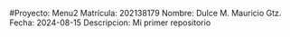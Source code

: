 #Proyecto: Menu2
Matrícula: 202138179
Nombre: Dulce M. Mauricio Gtz.
Fecha: 2024-08-15
Descripcion: Mi primer repositorio
